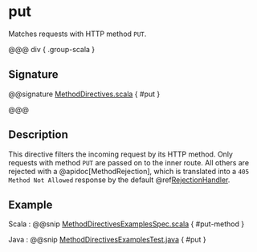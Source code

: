 # put

Matches requests with HTTP method `PUT`.

@@@ div { .group-scala }

## Signature

@@signature [MethodDirectives.scala](/pekko-http/src/main/scala/akka/http/scaladsl/server/directives/MethodDirectives.scala) { #put }

@@@

## Description

This directive filters the incoming request by its HTTP method. Only requests with
method `PUT` are passed on to the inner route. All others are rejected with a
@apidoc[MethodRejection], which is translated into a `405 Method Not Allowed` response
by the default @ref[RejectionHandler](../../rejections.md#the-rejectionhandler).

## Example

Scala
:  @@snip [MethodDirectivesExamplesSpec.scala](/docs/src/test/scala/docs/http/scaladsl/server/directives/MethodDirectivesExamplesSpec.scala) { #put-method }

Java
:  @@snip [MethodDirectivesExamplesTest.java](/docs/src/test/java/docs/http/javadsl/server/directives/MethodDirectivesExamplesTest.java) { #put }
